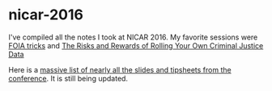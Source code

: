 # nicar-2016
I've compiled all the notes I took at NICAR 2016. My favorite sessions were [FOIA tricks](https://github.com/wcraft/nicar-2016/blob/master/foia_tricks.md) and [The Risks and Rewards of Rolling Your Own Criminal Justice Data](https://github.com/wcraft/nicar-2016/blob/master/criminal_justice_data.md)

Here is a [massive list of nearly all the slides and tipsheets from the conference](j.mp/nicar16). It is still being updated. 

